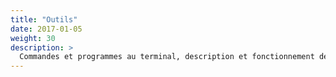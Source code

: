 ```yaml
---
title: "Outils"
date: 2017-01-05
weight: 30
description: >
  Commandes et programmes au terminal, description et fonctionnement de la grappe de calcul, logiciels d’édition graphique et autres, et formations diverses.
---
```


